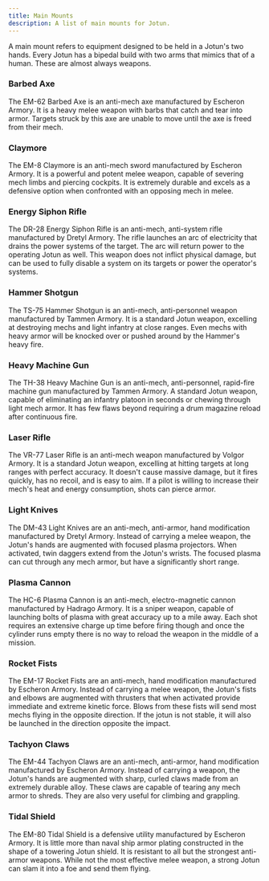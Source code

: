 ```yaml
---
title: Main Mounts
description: A list of main mounts for Jotun.
---
```


A main mount refers to equipment designed to be held in a Jotun's two hands. Every Jotun has a bipedal build with two arms that mimics that of a human. These are almost always weapons.

### Barbed Axe
The EM-62 Barbed Axe is an anti-mech axe manufactured by Escheron Armory. It is a heavy melee weapon with barbs that catch and tear into armor. Targets struck by this axe are unable to move until the axe is freed from their mech.

### Claymore
The EM-8 Claymore is an anti-mech sword manufactured by Escheron Armory. It is a powerful and potent melee weapon, capable of severing mech limbs and piercing cockpits. It is extremely durable and excels as a defensive option when confronted with an opposing mech in melee.

### Energy Siphon Rifle
The DR-28 Energy Siphon Rifle is an anti-mech, anti-system rifle manufactured by Dretyl Armory. The rifle launches an arc of electricity that drains the power systems of the target. The arc will return power to the operating Jotun as well. This weapon does not inflict physical damage, but can be used to fully disable a system on its targets or power the operator's systems.

### Hammer Shotgun
The TS-75 Hammer Shotgun is an anti-mech, anti-personnel weapon manufactured by Tammen Armory. It is a standard Jotun weapon, excelling at destroying mechs and light infantry at close ranges. Even mechs with heavy armor will be knocked over or pushed around by the Hammer's heavy fire.

### Heavy Machine Gun
The TH-38 Heavy Machine Gun is an anti-mech, anti-personnel, rapid-fire machine gun manufactured by Tammen Armory. A standard Jotun weapon, capable of eliminating an infantry platoon in seconds or chewing through light mech armor. It has few flaws beyond requiring a drum magazine reload after continuous fire.

### Laser Rifle
The VR-77 Laser Rifle is an anti-mech weapon manufactured by Volgor Armory. It is a standard Jotun weapon, excelling at hitting targets at long ranges with perfect accuracy. It doesn't cause massive damage, but it fires quickly, has no recoil, and is easy to aim. If a pilot is willing to increase their mech's heat and energy consumption, shots can pierce armor.

### Light Knives
The DM-43 Light Knives are an anti-mech, anti-armor, hand modification manufactured by Dretyl Armory. Instead of carrying a melee weapon, the Jotun's hands are augmented with focused plasma projectors. When activated, twin daggers extend from the Jotun's wrists. The focused plasma can cut through any mech armor, but have a significantly short range.

### Plasma Cannon
The HC-6 Plasma Cannon is an anti-mech, electro-magnetic cannon manufactured by Hadrago Armory. It is a sniper weapon, capable of launching bolts of plasma with great accuracy up to a mile away. Each shot requires an extensive charge up time before firing though and once the cylinder runs empty there is no way to reload the weapon in the middle of a mission.

### Rocket Fists
The EM-17 Rocket Fists are an anti-mech, hand modification manufactured by Escheron Armory. Instead of carrying a melee weapon, the Jotun's fists and elbows are augmented with thrusters that when activated provide immediate and extreme kinetic force. Blows from these fists will send most mechs flying in the opposite direction. If the jotun is not stable, it will also be launched in the direction opposite the impact.

### Tachyon Claws
The EM-44 Tachyon Claws are an anti-mech, anti-armor, hand modification manufactured by Escheron Armory. Instead of carrying a weapon, the Jotun's hands are augmented with sharp, curled claws made from an extremely durable alloy. These claws are capable of tearing any mech armor to shreds. They are also very useful for climbing and grappling.

### Tidal Shield
The EM-80 Tidal Shield is a defensive utility manufactured by Escheron Armory. It is little more than naval ship armor plating constructed in the shape of a towering Jotun shield. It is resistant to all but the strongest anti-armor weapons. While not the most effective melee weapon, a strong Jotun can slam it into a foe and send them flying.